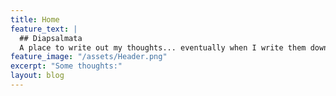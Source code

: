 ```yaml
---
title: Home
feature_text: |
  ## Diapsalmata
  A place to write out my thoughts... eventually when I write them down...
feature_image: "/assets/Header.png"
excerpt: "Some thoughts:"
layout: blog
---
```

